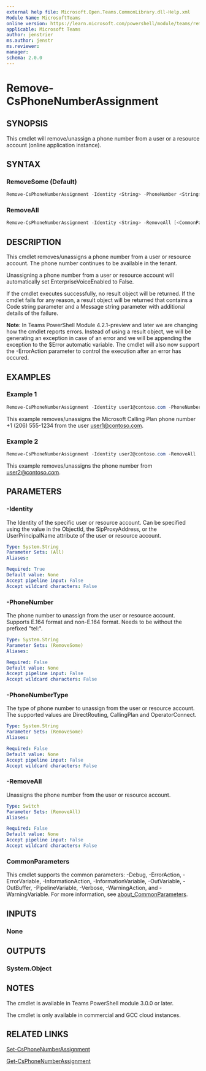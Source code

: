```yaml
---
external help file: Microsoft.Open.Teams.CommonLibrary.dll-Help.xml
Module Name: MicrosoftTeams
online version: https://learn.microsoft.com/powershell/module/teams/remove-csphonenumberassignment
applicable: Microsoft Teams
author: jenstrier
ms.author: jenstr
ms.reviewer: 
manager:
schema: 2.0.0
---
```


# Remove-CsPhoneNumberAssignment

## SYNOPSIS
This cmdlet will remove/unassign a phone number from a user or a resource account (online application instance).
  
## SYNTAX

### RemoveSome (Default)
```powershell
Remove-CsPhoneNumberAssignment -Identity <String> -PhoneNumber <String> -PhoneNumberType <String> [<CommonParameters>]
```

### RemoveAll
```powershell
Remove-CsPhoneNumberAssignment -Identity <String> -RemoveAll [<CommonParameters>]
```

## DESCRIPTION
This cmdlet removes/unassigns a phone number from a user or resource account. The phone number continues to be available in the tenant.

Unassigning a phone number from a user or resource account will automatically set EnterpriseVoiceEnabled to False.

If the cmdlet executes successfully, no result object will be returned. If the cmdlet fails for any reason, a result object will be returned that contains a 
Code string parameter and a Message string parameter with additional details of the failure.

**Note**: In Teams PowerShell Module 4.2.1-preview and later we are changing how the cmdlet reports errors. Instead of using a result object, we will be generating an
exception in case of an error and we will be appending the exception to the $Error automatic variable. The cmdlet will also
now support the -ErrorAction parameter to control the execution after an error has occured.

## EXAMPLES

### Example 1
```powershell
Remove-CsPhoneNumberAssignment -Identity user1@contoso.com -PhoneNumber +12065551234 -PhoneNumberType CallingPlan
```
This example removes/unassigns the Microsoft Calling Plan phone number +1 (206) 555-1234 from the user user1@contoso.com.

### Example 2
```powershell
Remove-CsPhoneNumberAssignment -Identity user2@contoso.com -RemoveAll
```
This example removes/unassigns the phone number from user2@contoso.com.


## PARAMETERS

### -Identity
The Identity of the specific user or resource account. Can be specified using the value in the ObjectId, the SipProxyAddress, or the UserPrincipalName attribute of the user or
resource account.

```yaml
Type: System.String
Parameter Sets: (All)
Aliases:

Required: True
Default value: None
Accept pipeline input: False
Accept wildcard characters: False
```

### -PhoneNumber
The phone number to unassign from the user or resource account. Supports E.164 format and non-E.164 format. Needs to be without the prefixed "tel:".


```yaml
Type: System.String
Parameter Sets: (RemoveSome)
Aliases:

Required: False
Default value: None
Accept pipeline input: False
Accept wildcard characters: False
```

### -PhoneNumberType
The type of phone number to unassign from the user or resource account. The supported values are DirectRouting, CallingPlan and OperatorConnect.

```yaml
Type: System.String
Parameter Sets: (RemoveSome)
Aliases:

Required: False
Default value: None
Accept pipeline input: False
Accept wildcard characters: False
```

### -RemoveAll
Unassigns the phone number from the user or resource account.

```yaml
Type: Switch
Parameter Sets: (RemoveAll)
Aliases:

Required: False
Default value: None
Accept pipeline input: False
Accept wildcard characters: False
```

### CommonParameters
This cmdlet supports the common parameters: -Debug, -ErrorAction, -ErrorVariable, -InformationAction, -InformationVariable, -OutVariable, -OutBuffer, -PipelineVariable, -Verbose, -WarningAction, and -WarningVariable. For more information, see [about_CommonParameters](https://go.microsoft.com/fwlink/?LinkID=113216).

## INPUTS

### None

## OUTPUTS

### System.Object

## NOTES
The cmdlet is available in Teams PowerShell module 3.0.0 or later.

The cmdlet is only available in commercial and GCC cloud instances.

## RELATED LINKS
[Set-CsPhoneNumberAssignment](Set-CsPhoneNumberAssignment.md)

[Get-CsPhoneNumberAssignment](Get-CsPhoneNumberAssignment.md)
